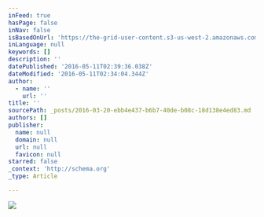 ```yaml
---
inFeed: true
hasPage: false
inNav: false
isBasedOnUrl: 'https://the-grid-user-content.s3-us-west-2.amazonaws.com/780ac00f-9781-4256-9ea4-367eaedb29a2.png'
inLanguage: null
keywords: []
description: ''
datePublished: '2016-05-11T02:39:36.038Z'
dateModified: '2016-05-11T02:34:04.344Z'
author:
  - name: ''
    url: ''
title: ''
sourcePath: _posts/2016-03-20-ebb4e437-b6b7-40de-b08c-18d138e4ed83.md
authors: []
publisher:
  name: null
  domain: null
  url: null
  favicon: null
starred: false
_context: 'http://schema.org'
_type: Article

---
```

![](https://the-grid-user-content.s3-us-west-2.amazonaws.com/780ac00f-9781-4256-9ea4-367eaedb29a2.png)